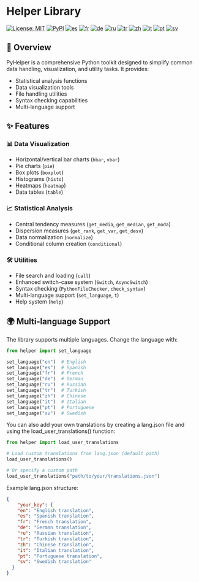 # Helper Library

[![License: MIT](https://img.shields.io/badge/License-MIT-yellow.svg)](LICENSE)
[![PyPI](https://img.shields.io/pypi/v/pyhelper-tools-jbhm?style=for-the-badge&label=PyPI&color=blue)](https://pypi.org/project/pyhelper-tools-jbhm/)
[![es](https://img.shields.io/badge/lang-es-yellow.svg)](README.es.md)
[![fr](https://img.shields.io/badge/lang-fr-blue.svg)](README.fr.md)
[![de](https://img.shields.io/badge/lang-de-green.svg)](README.de.md)
[![ru](https://img.shields.io/badge/lang-ru-purple.svg)](README.ru.md)
[![tr](https://img.shields.io/badge/lang-tr-orange.svg)](README.tr.md)
[![zh](https://img.shields.io/badge/lang-zh-black.svg)](README.zh.md)
[![it](https://img.shields.io/badge/lang-it-lightgrey.svg)](README.it.md)
[![pt](https://img.shields.io/badge/lang-pt-brightgreen.svg)](README.pt.md)
[![sv](https://img.shields.io/badge/lang-sv-blue.svg)](README.sv.md)

## 📖 Overview

PyHelper is a comprehensive Python toolkit designed to simplify common data handling, visualization, and utility tasks. It provides:

- Statistical analysis functions
- Data visualization tools
- File handling utilities
- Syntax checking capabilities
- Multi-language support

## ✨ Features

### 📊 Data Visualization

- Horizontal/vertical bar charts (`hbar`, `vbar`)
- Pie charts (`pie`)
- Box plots (`boxplot`)
- Histograms (`histo`)
- Heatmaps (`heatmap`)
- Data tables (`table`)

### 📈 Statistical Analysis

- Central tendency measures (`get_media`, `get_median`, `get_moda`)
- Dispersion measures (`get_rank`, `get_var`, `get_desv`)
- Data normalization (`normalize`)
- Conditional column creation (`conditional`)

### 🛠 Utilities

- File search and loading (`call`)
- Enhanced switch-case system (`Switch`, `AsyncSwitch`)
- Syntax checking (`PythonFileChecker`, `check_syntax`)
- Multi-language support (`set_language`, `t`)
- Help system (`help`)

## 🌍 Multi-language Support

The library supports multiple languages. Change the language with:

```python
from helper import set_language

set_language("en")  # English
set_language("es")  # Spanish
set_language("fr")  # French
set_language("de")  # German
set_language("ru")  # Russian
set_language("tr")  # Turkish
set_language("zh")  # Chinese
set_language("it")  # Italian
set_language("pt")  # Portuguese
set_language("sv")  # Swedish
```

You can also add your own translations by creating a lang.json file and using the load_user_translations() function:

```python
from helper import load_user_translations

# Load custom translations from lang.json (default path)
load_user_translations()

# Or specify a custom path
load_user_translations("path/to/your/translations.json")
```

Example lang.json structure:

```json
{
    "your_key": {
    "en": "English translation",
    "es": "Spanish translation",
    "fr": "French translation",
    "de": "German translation",
    "ru": "Russian translation",
    "tr": "Turkish translation",
    "zh": "Chinese translation",
    "it": "Italian translation",
    "pt": "Portuguese translation",
    "sv": "Swedish translation"
  }
}
```
